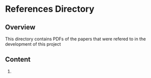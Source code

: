 References Directory
==============================

Overview
------------
This directory contains PDFs of the papers that were refered to in the development of this project

Content
------------
1. 
